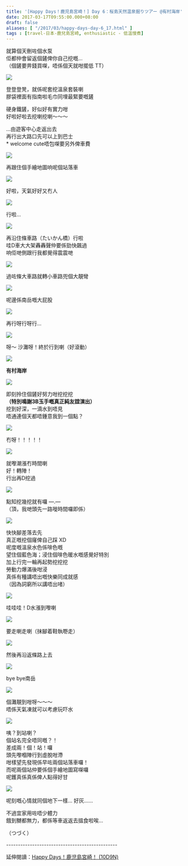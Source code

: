 ```yaml
---
title: '[Happy Days！鹿児島宮崎！] Day 6：桜島天然温泉掘りツアー @有村海岸'
date: 2017-03-17T09:55:00.000+08:00
draft: false
aliases: [ "/2017/03/happy-days-day-6_17.html" ]
tags : [travel-日本-鹿兒島宮崎, enthusiastic - 低溫慢煮]
---
```


就算個天刪咗個水泵  
佢都仲會留返個鏟俾你自己挖嘅…  
（個鏟要畀錢買㗎，唔係個天就咁擺低 TT）  

![](/images/kojkmi6f.jpg)  

登登登凳，就係呢套挖溫泉套裝喇  
膠袋裡面有指南啦毛巾同埋最緊要嘅鏟  
  
硬身鐵鏟，好似好有實力咁  
好啦好啦去挖喇挖喇～～～  
  
...由遊客中心走返出去  
再行出大路口先可以上到巴士  
\* welcome cute唔包㗎要另外俾車費  

![](/images/kojkmi6f1.jpg)  

再跟住個手繪地圖响呢個站落車  

![](/images/kojkmi6f2.jpg)  

好啦，天氣好好又冇人  

![](/images/kojkmi6f3.jpg)  

行啦…  

![](/images/kojkmi6f4.jpg)  

再沿住條車路（たいかん橋）行啦  
哇D車大大架轟轟聲仲要係勁快飆過  
响佢哋側跟行我都覺得震震哋  

![](/images/kojkmi6f5.jpg)  

過咗條大車路就轉小車路兜個大靚彎  

![](/images/kojkmi6f6.jpg)  

呢邊係南岳嘅大屁股  

![](/images/kojkmi6f7.jpg)  

再行呀行呀行…  

![](/images/kojkmi6f8.jpg)  

呀～ 沙灘呀！終於行到喇（好滾動）  

![](/images/kojkmi6f9.jpg)  

**有村海岸**  

![](/images/kojkmi6f10.jpg)  

即刻拎住個鏟好努力咁挖挖挖  
**（特別鳴謝3B玉手嘅真正純友誼演出）**  
挖到好深，一滴水到唔見  
唔通連個天都唔鍾意我到一個點？  

![](/images/kojkmi6f11.jpg)  

冇呀！！！！！  

![](/images/kojkmi6f12.jpg)  

就嚟潮漲冇時間喇  
好！轉陣！  
行出再D挖過  

![](/images/kojkmi6f13.jpg)  

點知挖幾挖就有囉 —.—  
（頂，我哋頭先一路嘥時間囉即係）  

![](/images/kojkmi6f14.jpg)  

快快腳差落去先  
真正嘅挖個窿俾自己踩 XD  
呢度嘅溫泉水色係啡色嘅  
望住個藍色海；浸住個啡色暖水嘅感覺好特別  
加上行完一輪再起勢挖挖挖  
勞動力爆滿後咁浸  
真係有種講唔出嘅快樂同成就感  
（因為詞窮所以講唔出啫）  

![](/images/kojkmi6f15.jpg)  

哇哇哇！D水漲到嚟喇  

![](/images/kojkmi6f16.jpg)  

要走喇走喇（抹腳着鞋執嘢走）  

![](/images/kojkmi6f17.jpg)  

然後再沿返條路上去  

![](/images/kojkmi6f18.jpg)  

bye bye南岳  

![](/images/kojkmi6f19.jpg)  

個灘靚到咁呀～～～  
唔係天氣凍就可以考慮玩吓水  

![](/images/kojkmi6f20.jpg)  

咦？到站喇？  
個站名完全唔同嘅？！  
差成兩！個！站！囉  
頭先嚟嗰陣行到虛脫咁滯  
咁樣望先發現係早咗兩個站落車囉！  
而呢兩個站仲要係個手繪地圖寫㗎囉  
呢鑊真係真係俾人點得好甘  

![](/images/kojkmi6f21.jpg)  

呢刻嘅心情就同個地下一樣... 好灰......  
  
不過宜家用咗唔少體力  
餓到嬲都無力，都係等車返返去搵食啦唉…  
  
  
（つづく）  
  
\-----------------------------------------------  
  
延伸閱讀：[Happy Days！鹿児島宮崎！ (10D9N)](https://hidie.net/kojkmi10d9n/)
